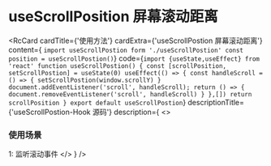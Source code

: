 # useScrollPosition 屏幕滚动距离
<RcCard
  cardTitle={'使用方法'}
  cardExtra={'useScrollPostion 屏幕滚动距离'}
  content={
`import useScrollPostion form './useScrollPostion'
const position = useScrollPostion()`}
  code={`import {useState,useEffect} from 'react'
function useScrollPostion() {
  const [scrollPosition, setScrollPostion] = useState(0)
  useEffect(() => {
    const handleScroll = () => {
      setScrollPostion(window.scrollY)
    }
    document.addEventListener('scroll', handleScroll);
    return () => {
      document.removeEventListener('scroll', handleScroll)
    }
  },[])
  return scrollPosition
}
export default useScrollPostion`}
  descriptionTitle={'useScrollPostion-Hook 源码'}
  description={
    <> 
      <h3>使用场景</h3>
      <span>1: 监听滚动事件</span>
    </>
  }
/>
